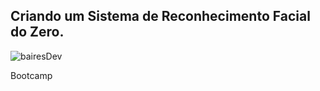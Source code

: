 ## Criando um Sistema de Reconhecimento Facial do Zero.

![bairesDev](https://github.com/user-attachments/assets/19a85b48-9a12-43e0-b34f-df1210dd9148)



Bootcamp 

